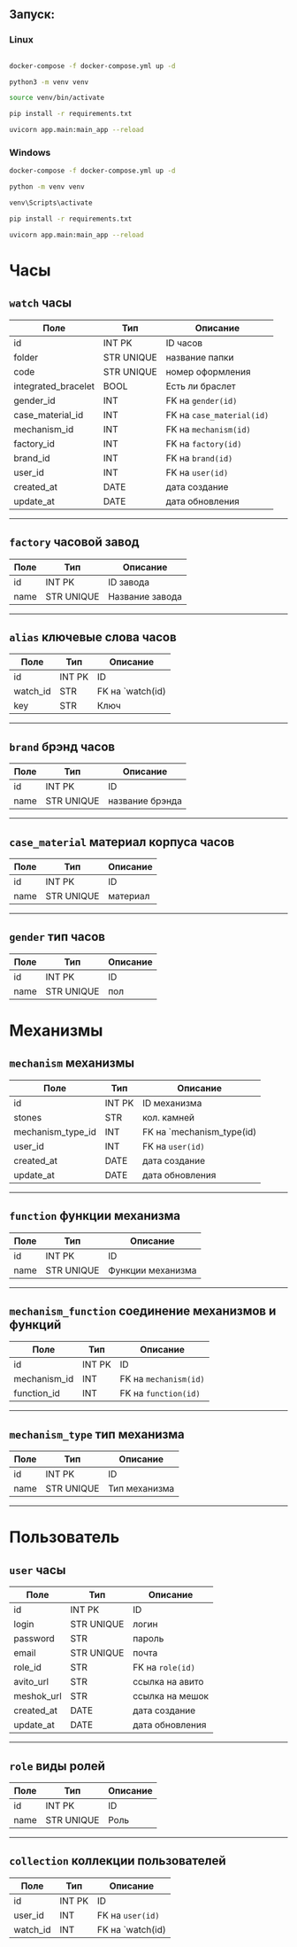 ## Запуск: 

### Linux
```bash

docker-compose -f docker-compose.yml up -d

python3 -m venv venv

source venv/bin/activate

pip install -r requirements.txt

uvicorn app.main:main_app --reload
```

### Windows
```bash
docker-compose -f docker-compose.yml up -d

python -m venv venv

venv\Scripts\activate

pip install -r requirements.txt

uvicorn app.main:main_app --reload
```

# Часы


## `watch` часы

| Поле | Тип | Описание |
|------|-----|----------|
| id | INT PK | ID часов 
| folder | STR UNIQUE | название папки
| code | STR UNIQUE | номер оформления
| integrated_bracelet | BOOL | Есть ли браслет  
| gender_id | INT | FK на `gender(id)` 
| case_material_id | INT | FK на `case_material(id)` 
| mechanism_id | INT | FK на `mechanism(id)`              
| factory_id | INT | FK на `factory(id)`              
| brand_id | INT | FK на `brand(id)`              
| user_id | INT | FK на `user(id)`   
| created_at | DATE | дата создание  
| update_at | DATE | дата обновления               

---

## `factory` часовой завод

| Поле | Тип | Описание |
|------|-----|----------|
| id | INT PK | ID завода 
| name | STR UNIQUE | Название завода

---

## `alias` ключевые слова часов

| Поле | Тип | Описание |
|------|-----|----------|
| id | INT PK | ID  
| watch_id | STR | FK на `watch(id)
| key | STR | Ключ

---

## `brand` брэнд часов

| Поле | Тип | Описание |
|------|-----|----------|
| id | INT PK | ID  
| name | STR UNIQUE | название брэнда

---

## `case_material` материал корпуса часов

| Поле | Тип | Описание |
|------|-----|----------|
| id | INT PK | ID  
| name | STR UNIQUE | материал

---

## `gender` тип часов

| Поле | Тип | Описание |
|------|-----|----------|
| id | INT PK | ID  
| name | STR UNIQUE | пол


# Механизмы 


## `mechanism` механизмы

| Поле | Тип | Описание |
|------|-----|----------|
| id | INT PK | ID механизма 
| stones | STR | кол. камней
| mechanism_type_id | INT | FK на `mechanism_type(id)           
| user_id | INT | FK на `user(id)` 
| created_at | DATE | дата создание  
| update_at | DATE | дата обновления  

---

## `function` функции механизма

| Поле | Тип | Описание |
|------|-----|----------|
| id | INT PK | ID 
| name | STR UNIQUE | Функции механизма

---

## `mechanism_function` соединение механизмов и функций

| Поле | Тип | Описание |
|------|-----|----------|
| id | INT PK | ID 
| mechanism_id | INT | FK на `mechanism(id)` 
| function_id | INT | FK на `function(id)` 

---

## `mechanism_type` тип механизма

| Поле | Тип | Описание |
|------|-----|----------|
| id | INT PK | ID 
| name | STR UNIQUE | Тип механизма 

---


# Пользователь 


## `user` часы

| Поле | Тип | Описание |
|------|-----|----------|
| id | INT PK | ID 
| login | STR UNIQUE | логин
| password | STR | пароль         
| email | STR UNIQUE | почта
| role_id | STR | FK на `role(id)` 
| avito_url | STR | ссылка на авито
| meshok_url | STR | ссылка на мешок
| created_at | DATE | дата создание  
| update_at | DATE | дата обновления  

---

## `role` виды ролей

| Поле | Тип | Описание |
|------|-----|----------|
| id | INT PK | ID 
| name | STR UNIQUE | Роль

---

## `collection` коллекции пользователей

| Поле | Тип | Описание |
|------|-----|----------|
| id | INT PK | ID 
| user_id | INT | FK на `user(id)` 
| watch_id | INT | FK на `watch(id)           
